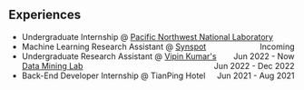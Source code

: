 ## Experiences


<ul style="margin:0 0 5px;">
  <li>Undergraduate Internship @ <a href="https://www.pnnl.gov/">Pacific Northwest National Laboratory <span style="float:right;">Incoming</span></a></li>
  <li>Machine Learning Research Assistant @ <a href="https://synspot-ai.com/about-us/">Synspot <span style="float:right;">Jun 2022 - Now</span></a></li>
  <li>Undergraduate Research Assistant @ <a href="https://cse.umn.edu/cs/data-mining-GIS">Vipin Kumar's Data Mining Lab <span style="float:right;">Jun 2022 - Dec 2022</span></a></li>
  <li>Back-End Developer Internship @ TianPing Hotel <span style="float:right;">Jun 2021 - Aug 2021</span></li>
</ul>
<!-- <ul style="margin:0 0 20px;">
  <li><a href="https://www.computer.org/csdl/journal/tp"><autocolor>IEEE Transactions on Pattern Analysis and Machine Intelligence (TPAMI)</autocolor></a></li>
  <li><a href="https://www.springer.com/journal/11263"><autocolor>International Journal of Computer Vision (IJCV)</autocolor></a></li>
</ul> -->